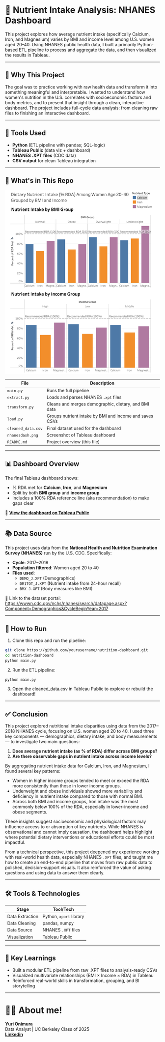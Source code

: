 # 🥗 Nutrient Intake Analysis: NHANES Dashboard

This project explores how average nutrient intake (specifically Calcium, Iron, and Magnesium) varies by BMI and income level among U.S. women aged 20–40. Using NHANES public health data, I built a primarily Python-based ETL pipeline to process and aggregate the data, and then visualized the results in Tableau.

---

## 🧠 Why This Project

The goal was to practice working with raw health data and transform it into something meaningful and interpretable. I wanted to understand how women's nutrition in the U.S. correlates with socioeconomic factors and body metrics, and to present that insight through a clean, interactive dashboard. The project includes full-cycle data analysis: from cleaning raw files to finishing an interactive dashboard.

---

## 🔨 Tools Used

- **Python** (ETL pipeline with pandas; SQL-logic)
- **Tableau Public** (data viz + dashboard)
- **NHANES .XPT files** (CDC data)
- **CSV output** for clean Tableau integration

---

## 📁 What's in This Repo

<img src="nhanesdash.png" width="800" alt="Dashboard Preview">  

| File | Description |
|------|-------------|
| `main.py` | Runs the full pipeline |
| `extract.py` | Loads and parses NHANES `.xpt` files |
| `transform.py` | Cleans and merges demographic, dietary, and BMI data |
| `load.py` | Groups nutrient intake by BMI and income and saves CSVs |
| `cleaned_data.csv` | Final dataset used for the dashboard |
| `nhanesdash.png` | Screenshot of Tableau dashboard |
| `README.md` | Project overview (this file) |

---

## 📊 Dashboard Overview

The final Tableau dashboard shows:

- % RDA met for **Calcium**, **Iron**, and **Magnesium**
- Split by both **BMI group** and **income group**
- Includes a 100% RDA reference line (aka recommendation) to make gaps clear

🔗 **[View the dashboard on Tableau Public](https://public.tableau.com/app/profile/yuri.oni/viz/NutrientIntakeRDAbyBMIandIncomeinWomenNHANESData/Dashboard1)**

---

## 📚 Data Source

This project uses data from the **National Health and Nutrition Examination Survey (NHANES)** run by the U.S. CDC. Specifically:

- **Cycle**: 2017–2018
- **Population filtered**: Women aged 20 to 40
- **Files used**:
  - `DEMO_J.XPT` (Demographics)
  - `DR1TOT_J.XPT` (Nutrient intake from 24-hour recall)
  - `BMX_J.XPT` (Body measures like BMI)

📎 Link to the dataset portal:  
https://wwwn.cdc.gov/nchs/nhanes/search/datapage.aspx?Component=Demographics&CycleBeginYear=2017

---

## 🧪 How to Run

1. Clone this repo and run the pipeline:

```bash
git clone https://github.com/yourusername/nutrition-dashboard.git
cd nutrition-dashboard
python main.py
```

2. Run the ETL pipeline:

```bash
python main.py
```
3. Open the cleaned_data.csv in Tableau Public to explore or rebuild the dashboard!

---

## ✅ Conclusion

This project explored nutritional intake disparities using data from the 2017–2018 NHANES cycle, focusing on U.S. women aged 20 to 40. I used three key components — demographics, dietary intake, and body measurements — to investigate two main questions:

1. **Does average nutrient intake (as % of RDA) differ across BMI groups?**
2. **Are there observable gaps in nutrient intake across income levels?**

By aggregating nutrient intake data for Calcium, Iron, and Magnesium, I found several key patterns:

- Women in higher income groups tended to meet or exceed the RDA more consistently than those in lower income groups.
- Underweight and obese individuals showed more variability and deficiency in nutrient intake compared to those with normal BMI.
- Across both BMI and income groups, Iron intake was the most commonly below 100% of the RDA, especially in lower-income and obese segments.

These insights suggest socioeconomic and physiological factors may influence access to or absorption of key nutrients. While NHANES is observational and cannot imply causation, the dashboard helps highlight where potential dietary interventions or educational efforts could be most impactful.

From a technical perspective, this project deepened my experience working with real-world health data, especially NHANES `.XPT` files, and taught me how to create an end-to-end pipeline that moves from raw public data to polished, decision-support visuals. It also reinforced the value of asking questions and using data to answer them clearly.

---


## 🛠 Tools & Technologies

| Stage           | Tool/Tech               |
| --------------- | ----------------------- |
| Data Extraction | Python, `xport` library |
| Data Cleaning   | pandas, numpy           |
| Data Source     | NHANES `.XPT` files     |
| Visualization   | Tableau Public          |

---

## 🧠 Key Learnings
- Built a modular ETL pipeline from raw .XPT files to analysis-ready CSVs
- Visualized multivariate relationships (BMI × Income × RDA) in Tableau
- Reinforced real-world skills in transformation, grouping, and BI storytelling

---

# 👩‍💻 About me!
**Yuri Onimura**  
Data Analyst \| UC Berkeley Class of 2025  
**[Linkedin](linkedin.com/in/yuri-onimura)**



